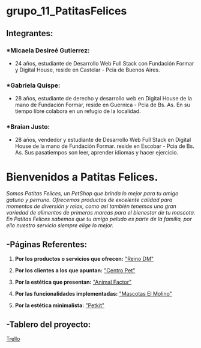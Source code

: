 # grupo_11_PatitasFelices

## Integrantes:

### *Micaela Desireé Gutierrez:

- 24 años, estudiante de Desarrollo Web Full Stack con Fundación Formar y Digital House, reside en Castelar - Pcia de Buenos Aires.

### *Gabriela Quispe:

- 28 años, estudiante de derecho y desarrollo web en Digital House de la mano de Fundación Formar, reside en Guernica - Pcia de Bs. As. En su tiempo libre colabora en un refugio de la localidad.

### *Braian Justo:

- 28 años, vendedor y estudiante de Desarrollo Web Full Stack en Digital House de la mano de Fundación Formar. reside en Escobar - Pcia de Bs. As. Sus pasatiempos son leer, aprender idiomas y hacer ejercicio.

# Bienvenidos a Patitas Felices.

*Somos Patitas Felices, un PetShop que brinda lo mejor para tu amigo gatuno y perruno. Ofrecemos productos de excelente calidad para momentos de diversión y relax, como así también tenemos una gran variedad de alimentos de primeras marcas para el bienestar de tu mascota.*
*En Patitas Felices sabemos que tu amigo peludo es parte de la familia, por ello nuestro servicio siempre elige lo mejor.*

## -Páginas Referentes:

1. **Por los productos o servicios que ofrecen:** ["Reino DM"][página]

2. **Por los clientes a los que apuntan:** ["Centro Pet"][página1]

3. **Por la estética que presentan:** ["Animal Factor"][página2]

4. **Por las funcionalidades implementadas:** ["Mascotas El Molino"][página3]

5. **Por la estética minimalista:** ["Petkit"][página4]

[página]: https://www.reinodm.com.ar/
[página1]: https://centropet.com/
[página2]: https://www.animal-factor.com/
[página3]: https://mascotaselmolino.com.ar/
[página4]: https://www.petkit.com/

## -Tablero del proyecto:

[Trello][página5]

[página5]: https://trello.com/b/DegJ1bFJ/c11-patitas-felices